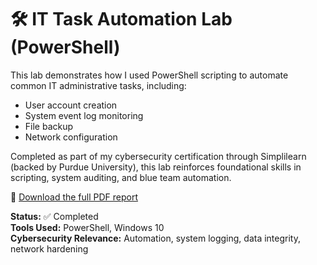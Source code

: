 # 🛠️ IT Task Automation Lab (PowerShell)

This lab demonstrates how I used PowerShell scripting to automate common IT administrative tasks, including:

- User account creation
- System event log monitoring
- File backup
- Network configuration

Completed as part of my cybersecurity certification through Simplilearn (backed by Purdue University), this lab reinforces foundational skills in scripting, system auditing, and blue team automation.

📄 [Download the full PDF report](https://github.com/purpleteam-mike/Practice-Labs/blob/main/it-task-automation/IT_Task_Automation_Lab.pdf)

**Status:** ✅ Completed  
**Tools Used:** PowerShell, Windows 10  
**Cybersecurity Relevance:** Automation, system logging, data integrity, network hardening
